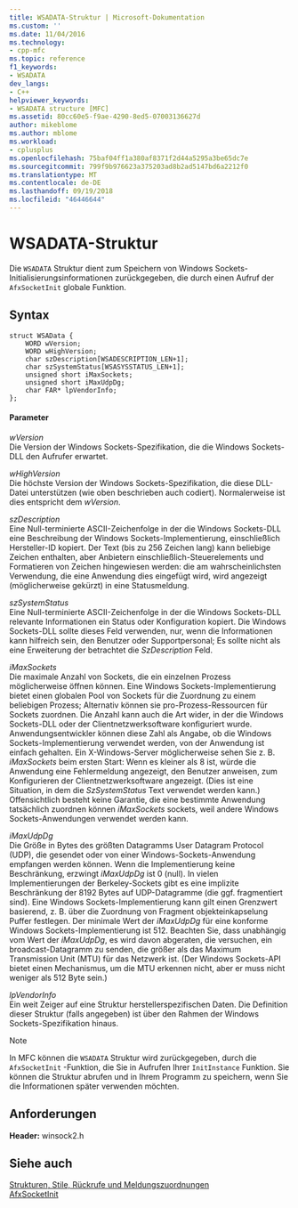 ```yaml
---
title: WSADATA-Struktur | Microsoft-Dokumentation
ms.custom: ''
ms.date: 11/04/2016
ms.technology:
- cpp-mfc
ms.topic: reference
f1_keywords:
- WSADATA
dev_langs:
- C++
helpviewer_keywords:
- WSADATA structure [MFC]
ms.assetid: 80cc60e5-f9ae-4290-8ed5-07003136627d
author: mikeblome
ms.author: mblome
ms.workload:
- cplusplus
ms.openlocfilehash: 75baf04ff1a380af8371f2d44a5295a3be65dc7e
ms.sourcegitcommit: 799f9b976623a375203ad8b2ad5147bd6a2212f0
ms.translationtype: MT
ms.contentlocale: de-DE
ms.lasthandoff: 09/19/2018
ms.locfileid: "46446644"
---
```

# <a name="wsadata-structure"></a>WSADATA-Struktur

Die `WSADATA` Struktur dient zum Speichern von Windows Sockets-Initialisierungsinformationen zurückgegeben, die durch einen Aufruf der `AfxSocketInit` globale Funktion.

## <a name="syntax"></a>Syntax

```
struct WSAData {
    WORD wVersion;
    WORD wHighVersion;
    char szDescription[WSADESCRIPTION_LEN+1];
    char szSystemStatus[WSASYSSTATUS_LEN+1];
    unsigned short iMaxSockets;
    unsigned short iMaxUdpDg;
    char FAR* lpVendorInfo;
};
```

#### <a name="parameters"></a>Parameter

*wVersion*<br/>
Die Version der Windows Sockets-Spezifikation, die die Windows Sockets-DLL den Aufrufer erwartet.

*wHighVersion*<br/>
Die höchste Version der Windows Sockets-Spezifikation, die diese DLL-Datei unterstützen (wie oben beschrieben auch codiert). Normalerweise ist dies entspricht dem *wVersion*.

*szDescription*<br/>
Eine Null-terminierte ASCII-Zeichenfolge in der die Windows Sockets-DLL eine Beschreibung der Windows Sockets-Implementierung, einschließlich Hersteller-ID kopiert. Der Text (bis zu 256 Zeichen lang) kann beliebige Zeichen enthalten, aber Anbietern einschließlich-Steuerelements und Formatieren von Zeichen hingewiesen werden: die am wahrscheinlichsten Verwendung, die eine Anwendung dies eingefügt wird, wird angezeigt (möglicherweise gekürzt) in eine Statusmeldung.

*szSystemStatus*<br/>
Eine Null-terminierte ASCII-Zeichenfolge in der die Windows Sockets-DLL relevante Informationen ein Status oder Konfiguration kopiert. Die Windows Sockets-DLL sollte dieses Feld verwenden, nur, wenn die Informationen kann hilfreich sein, den Benutzer oder Supportpersonal; Es sollte nicht als eine Erweiterung der betrachtet die *SzDescription* Feld.

*iMaxSockets*<br/>
Die maximale Anzahl von Sockets, die ein einzelnen Prozess möglicherweise öffnen können. Eine Windows Sockets-Implementierung bietet einen globalen Pool von Sockets für die Zuordnung zu einem beliebigen Prozess; Alternativ können sie pro-Prozess-Ressourcen für Sockets zuordnen. Die Anzahl kann auch die Art wider, in der die Windows Sockets-DLL oder der Clientnetzwerksoftware konfiguriert wurde. Anwendungsentwickler können diese Zahl als Angabe, ob die Windows Sockets-Implementierung verwendet werden, von der Anwendung ist einfach gehalten. Ein X-Windows-Server möglicherweise sehen Sie z. B. *iMaxSockets* beim ersten Start: Wenn es kleiner als 8 ist, würde die Anwendung eine Fehlermeldung angezeigt, den Benutzer anweisen, zum Konfigurieren der Clientnetzwerksoftware angezeigt. (Dies ist eine Situation, in dem die *SzSystemStatus* Text verwendet werden kann.) Offensichtlich besteht keine Garantie, die eine bestimmte Anwendung tatsächlich zuordnen können *iMaxSockets* sockets, weil andere Windows Sockets-Anwendungen verwendet werden kann.

*iMaxUdpDg*<br/>
Die Größe in Bytes des größten Datagramms User Datagram Protocol (UDP), die gesendet oder von einer Windows-Sockets-Anwendung empfangen werden können. Wenn die Implementierung keine Beschränkung, erzwingt *iMaxUdpDg* ist 0 (null). In vielen Implementierungen der Berkeley-Sockets gibt es eine implizite Beschränkung der 8192 Bytes auf UDP-Datagramme (die ggf. fragmentiert sind). Eine Windows Sockets-Implementierung kann gilt einen Grenzwert basierend, z. B. über die Zuordnung von Fragment objekteinkapselung Puffer festlegen. Der minimale Wert der *iMaxUdpDg* für eine konforme Windows Sockets-Implementierung ist 512. Beachten Sie, dass unabhängig vom Wert der *iMaxUdpDg*, es wird davon abgeraten, die versuchen, ein broadcast-Datagramm zu senden, die größer als das Maximum Transmission Unit (MTU) für das Netzwerk ist. (Der Windows Sockets-API bietet einen Mechanismus, um die MTU erkennen nicht, aber er muss nicht weniger als 512 Byte sein.)

*lpVendorInfo*<br/>
Ein weit Zeiger auf eine Struktur herstellerspezifischen Daten. Die Definition dieser Struktur (falls angegeben) ist über den Rahmen der Windows Sockets-Spezifikation hinaus.

> [!NOTE]
>  In MFC können die `WSADATA` Struktur wird zurückgegeben, durch die `AfxSocketInit` -Funktion, die Sie in Aufrufen Ihrer `InitInstance` Funktion. Sie können die Struktur abrufen und in Ihrem Programm zu speichern, wenn Sie die Informationen später verwenden möchten.

## <a name="requirements"></a>Anforderungen

**Header:** winsock2.h

## <a name="see-also"></a>Siehe auch

[Strukturen, Stile, Rückrufe und Meldungszuordnungen](../../mfc/reference/structures-styles-callbacks-and-message-maps.md)<br/>
[AfxSocketInit](../../mfc/reference/application-information-and-management.md#afxsocketinit)

